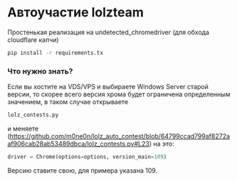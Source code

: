 # Автоучастие lolzteam
Простенькая реализация на undetected_chromedriver (для обхода cloudflare капчи)
```sh
pip install -r requirements.tx
```

### Что нужно знать?
Если вы хостите на VDS/VPS и выбираете Windows Server старой версии, то скорее всего версия хрома будет ограничена определенным значением, в таком случае открываете
```sh
lolz_contests.py
```
и меняете
(https://github.com/m0ne0n/lolz_auto_contest/blob/64799ccad799af8272aaf906cab28ab53489dbca/lolz_contests.py#L23)
на это:
```python
driver = Chrome(options=options, version_main=109)
```
Версию ставите свою, для примера указана 109.

